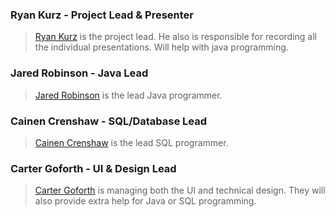 ### Ryan Kurz - Project Lead & Presenter
> [Ryan Kurz](/Project%20Plan/Resumes/Ryan%20Kurz.md) is the project lead. He also is responsible for recording all the individual presentations. Will help with java programming.
### Jared Robinson - Java Lead
> [Jared Robinson](/Project%20Plan/Resumes/Jared%20Robinson.md) is the lead Java programmer. 
### Cainen Crenshaw - SQL/Database Lead
> [Cainen Crenshaw](Project%20Plan/Resumes/Cainan%20Crenshaw.md) is the lead SQL programmer.  
### Carter Goforth - UI & Design Lead
> [Carter Goforth](/Project%20Plan/Resumes/Carter%20Goforth.md) is managing both the UI and technical design. They will also provide extra help for Java or SQL programming.


